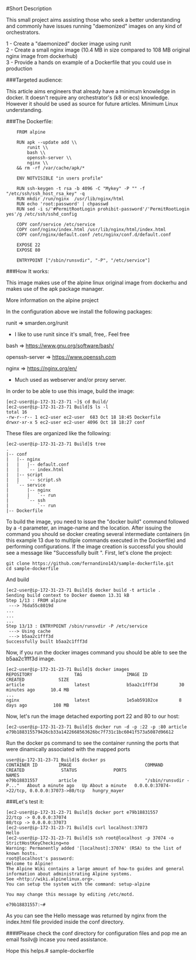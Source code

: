 #Short Description


This small project aims assisting those who seek a better understanding and commonly have issues running "daemonized" images on any kind of orchestrators.

1 - Create a "daemonized" docker image using runit  
2 - Create a small nginx image (10.4 MB in size compared to 108 MB original nginx image from dockerhub)  
3 - Provide a hands on example of a Dockerfile that you could use in production

###Targeted audience:

This article aims engineers that already have a minimum knowledge in docker. It doesn't require any orchestrator's (k8 or ecs) knowledge. However it should be used as source for future articles. Minimum Linux understanding.

###The Dockerfile:

```
    FROM alpine

    RUN apk --update add \\  
        runit \\  
        bash \\  
        openssh-server \\  
        nginx \\  
    && rm -rf /var/cache/apk/*

    ENV NOTVISIBLE "in users profile"  
  
    RUN ssh-keygen -t rsa -b 4096 -C "Mykey" -P "" -f "/etc/ssh/ssh_host_rsa_key" -q  
    RUN mkdir /run/nginx  /usr/lib/nginx/html  
    RUN echo 'root:password' | chpasswd  
    RUN sed -i s/'#PermitRootLogin prohibit-password'/'PermitRootLogin yes'/g /etc/ssh/sshd_config  
 
    COPY conf/service /etc/service
    COPY conf/nginx/index.html /usr/lib/nginx/html/index.html
    COPY conf/nginx/default.conf /etc/nginx/conf.d/default.conf

    EXPOSE 22
    EXPOSE 80

    ENTRYPOINT ["/sbin/runsvdir", "-P", "/etc/service"]
```

###How It works:

This image makes use of the alpine linux original image from dockerhu and makes use of the apk package manager.

More information on the alpine project

In the configuration above we install the following packages:

runit => smarden.org/runit

* I like to use runit since it's small, free,. Feel free

bash => https://www.gnu.org/software/bash/

openssh-server => https://www.openssh.com

nginx => https://nginx.org/en/

* Much used as webserver and/or proxy server.


In order to be able to use this image, build the image:

```
[ec2-user@ip-172-31-23-71 ~]$ cd Build/
[ec2-user@ip-172-31-23-71 Build]$ ls -l
total 16
-rw-r--r-- 1 ec2-user ec2-user  683 Oct 18 18:45 Dockerfile
drwxr-xr-x 5 ec2-user ec2-user 4096 Oct 18 18:27 conf
```
These files are organized like the following:

```
[ec2-user@ip-172-31-23-71 Build]$ tree
.
|-- conf
|   |-- nginx
|   |   |-- default.conf
|   |   `-- index.html
|   |-- script
|   |   `-- script.sh
|   `-- service
|       |-- nginx
|       |   `-- run
|       `-- ssh
|           `-- run
|-- Dockerfile
```

To build the image, you need to issue the "docker build" command followed by a -t parameter, an image-name and the location. After issuing the command you should se docker creating several intermediate containers (in this example 13 due to multiple commands executed in the Dockerfile) and performing configurations. If the image creation is successful you should see a message like "Successfully built <container-id>". First, let's clone the project:
```
git clone https://github.com/fernandino143/sample-dockerfile.git
cd sample-dockerfile
```
And build
```
[ec2-user@ip-172-31-23-71 Build]$ docker build -t article . 
Sending build context to Docker daemon 13.31 kB
Step 1/13 : FROM alpine
 ---> 76da55c8019d
...
...
...
Step 13/13 : ENTRYPOINT /sbin/runsvdir -P /etc/service
 ---> Using cache
 ---> b5aa2c1fff3d
Successfully built b5aa2c1fff3d
```
Now, if you run the docker images command you should be able to see the b5aa2c1fff3d image.

```
[ec2-user@ip-172-31-23-71 Build]$ docker images
REPOSITORY                TAG                 IMAGE ID            CREATED             SIZE
article                   latest              b5aa2c1fff3d        30 minutes ago      10.4 MB
...
nginx                     latest              1e5ab59102ce        8 days ago          108 MB
```

Now, let's run the image detached exporting port 22 and 80 to our host:
```
[ec2-user@ip-172-31-23-71 Build]$ docker run -d -p :22 -p :80 article
e79b188315579426cb33a1422668563626bc7f731c1bc6041f573a5087d96612
```
Run the docker ps command to see the container running the ports that were dinamically associated with the mapped ports
```
user@ip-172-31-23-71 Build]$ docker ps
CONTAINER ID        IMAGE                            COMMAND                  CREATED              STATUS              PORTS                                          NAMES
e79b18831557        article                          "/sbin/runsvdir -P..."   About a minute ago   Up About a minute   0.0.0.0:37074->22/tcp, 0.0.0.0:37073->80/tcp   hungry_mayer
```
###Let's test it:
```
[ec2-user@ip-172-31-23-71 Build]$ docker port e79b18831557
22/tcp -> 0.0.0.0:37074
80/tcp -> 0.0.0.0:37073
[ec2-user@ip-172-31-23-71 Build]$ curl localhost:37073
Hello
[ec2-user@ip-172-31-23-71 Build]$ ssh root@localhost -p 37074 -o StrictHostKeyChecking=no
Warning: Permanently added '[localhost]:37074' (RSA) to the list of known hosts.
root@localhost's password: 
Welcome to Alpine!
The Alpine Wiki contains a large amount of how-to guides and general
information about administrating Alpine systems.
See <http://wiki.alpinelinux.org>.
You can setup the system with the command: setup-alpine

You may change this message by editing /etc/motd.

e79b18831557:~# 
```

As you can see the Hello message was returned by nginx from the index.html file provided inside the conf directory.

####Please check the conf directory for configuration files and pop me an email fssilv@ incase you need assistance.

Hope this helps.# sample-dockerfile
